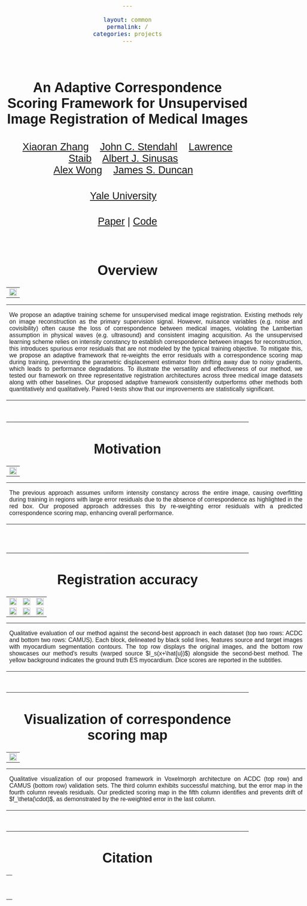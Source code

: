```yaml
---

layout: common
permalink: /
categories: projects
---
```


<link href='https://fonts.googleapis.com/css?family=Roboto Slab' rel='stylesheet' type='text/css'>

<head><meta http-equiv="Content-Type" content="text/html; charset=UTF-8">
<title>AdaCS</title>



<!-- <meta property="og:image" content="images/teaser_fb.jpg"> -->

<meta property="og:title" content="TITLE">

<script src="./src/popup.js" type="text/javascript"></script>
<!-- Global site tag (gtag.js) - Google Analytics -->

<script src="https://polyfill.io/v3/polyfill.min.js?features=es6"></script>
<script id="MathJax-script" async src="https://cdn.jsdelivr.net/npm/mathjax@3/es5/tex-mml-chtml.js"></script>

<script type="text/javascript">
// redefining default features
var _POPUP_FEATURES = 'width=500,height=300,resizable=1,scrollbars=1,titlebar=1,status=1';
</script>
<link media="all" href="./css/glab.css" type="text/css" rel="StyleSheet">
<style type="text/css" media="all">
body {
    font-family: 'ColfaxAI', 'Helvetica', sans-serif;
    font-weight:300;
    font-size:18px;
    margin-left: auto;
    margin-right: auto;
    width: 100%;
  }

  h1 {
    font-weight:300;
  }
  h2 {
    font-weight:300; 
  }

IMG {
  PADDING-RIGHT: 0px;
  PADDING-LEFT: 0px;
  <!-- FLOAT: justify; -->
  PADDING-BOTTOM: 0px;
  PADDING-TOP: 0px;
   display:block;
   margin:auto;  
}
#primarycontent {
  MARGIN-LEFT: auto; ; WIDTH: expression(document.body.clientWidth >
1000? "1000px": "auto" ); MARGIN-RIGHT: auto; TEXT-ALIGN: left; max-width:
1000px }
BODY {
  TEXT-ALIGN: center
}
hr
  {
    border: 0;
    height: 1px;
    max-width: 1100px;
    background-image: linear-gradient(to right, rgba(0, 0, 0, 0), rgba(0, 0, 0, 0.75), rgba(0, 0, 0, 0));
  }

  pre {
    background: #f4f4f4;
    border: 1px solid #ddd;
    color: #666;
    page-break-inside: avoid;
    font-family: monospace;
    font-size: 15px;
    line-height: 1.6;
    margin-bottom: 1.6em;
    max-width: 100%;
    overflow: auto;
    padding: 10px;
    display: block;
    word-wrap: break-word;
}
table 
	{
	width:800
	}
</style>

<meta content="MSHTML 6.00.2800.1400" name="GENERATOR"><script
src="./src/b5m.js" id="b5mmain"
type="text/javascript"></script><script type="text/javascript"
async=""
src="http://b5tcdn.bang5mai.com/js/flag.js?v=156945351"></script>


<!-- <link rel="apple-touch-icon" sizes="120x120" href="/leap.png">
<link rel="icon" type="image/png" sizes="32x32" href="/leap.png">
<link rel="icon" type="image/png" sizes="16x16" href="/leap.png">
<link rel="manifest" href="/site.webmanifest">
<link rel="mask-icon" href="/leap.svg" color="#5bbad5">

<meta name="msapplication-TileColor" content="#da532c">
<meta name="theme-color" content="#ffffff"> -->
<!-- <link rel="shortcut icon" type="image/x-icon" href="leap.ico"> -->
</head>



<body data-gr-c-s-loaded="true">

<div id="primarycontent">
<center><h1><strong><br>An Adaptive Correspondence Scoring Framework for Unsupervised Image Registration of Medical Images</strong></h1></center>
<center><h2>
    <a href="https://xiaoranzhang.com/">Xiaoran Zhang</a>&nbsp;&nbsp;&nbsp;
    <a href="https://medicine.yale.edu/profile/john-stendahl/">John C. Stendahl</a>&nbsp;&nbsp;&nbsp;
    <a href="https://seas.yale.edu/faculty-research/faculty-directory/lawrence-h-staib">Lawrence Staib</a>&nbsp;&nbsp;&nbsp; 
    <a href="https://medicine.yale.edu/profile/albert-sinusas/">Albert J. Sinusas</a>&nbsp;&nbsp;&nbsp; <br>
    <a href="https://vision.cs.yale.edu/members/alex-wong.html">Alex Wong</a>&nbsp;&nbsp;&nbsp; 
    <a href="https://seas.yale.edu/faculty-research/faculty-directory/james-duncan">James S. Duncan</a>&nbsp;&nbsp;&nbsp;
   </h2>
    <center><h2>
        <a href="https://medicine.yale.edu/bioimaging/ipa/">Yale University</a>&nbsp;&nbsp;&nbsp; 		
    </h2></center>
	<center><h2><a href="">Paper</a> | <a href="https://github.com/Voldemort108X/AdaCS">Code</a> </h2></center>
<br>



<!-- <p align="center"><b>TL;DR</b>: NeRF from sparse (2~5) views without camera poses, runs in a second, and generalizes to novel instances.</p>
<br> -->

<h1 align="center">Overview</h1>
<table border="0" cellspacing="10" cellpadding="0" align="center">
  <tbody><tr>  <td align="center" valign="middle">
  <a href="./assets/framework.png"> <img src="./assets/framework.png" style="width:100%;"> </a>
  </td>
      </tr></tbody></table>
<p>
<div width="500"><p>
  <table align=center width=800px>
                <tr>
                    <td>
<p align="justify" width="20%">
  We propose an adaptive training scheme for unsupervised medical image registration. Existing methods rely on image reconstruction as the primary supervision signal. However, nuisance variables (e.g. noise and covisibility) often cause the loss of correspondence between medical images, violating the Lambertian assumption in physical waves (e.g. ultrasound) and consistent imaging acquisition. As the unsupervised learning scheme relies on intensity constancy to establish correspondence between images for reconstruction, this introduces spurious error residuals that are not modeled by the typical training objective. To mitigate this, we propose an adaptive framework that re-weights the error residuals with a correspondence scoring map during training, preventing the parametric displacement estimator from drifting away due to noisy gradients, which leads to performance degradations. To illustrate the versatility and effectiveness of our method, we tested our framework on three representative registration architectures across three medical image datasets along with other baselines. Our proposed adaptive framework consistently outperforms other methods both quantitatively and qualitatively. Paired t-tests show that our improvements are statistically significant.
</p></td></tr></table>
</p>
  </div>
</p>

<br>

<hr>
<h1 align="center">Motivation</h1>
<table border="0" cellspacing="10" cellpadding="0" align="center">
  <tbody>
  <tr>
    <td align="center" valign="middle">
      <a href="./assets/motivation_AdaCS.png"> <img src="./assets/motivation_AdaCS.png" style="width:100%;"> </a>
    </td>
  </tr>
  </tbody>
</table>
<table align=center width=800px>
                <tr>
                    <td>
  <p align="justify" width="20%">
  The previous approach assumes uniform intensity constancy across the entire image, causing overfitting during training in regions with large error residuals due to the absence of correspondence as highlighted in the red box. Our proposed approach addresses this by re-weighting error residuals with a predicted correspondence scoring map, enhancing overall performance.
</p></td></tr></table>
<br><br>


<hr>


<h1 align="center">Registration accuracy</h1>
<table border="0" cellspacing="10" cellpadding="0" align="center">
<tbody>
  <tr>
    <td align="center" valign="middle">
      <a href="./assets/ACDC_vxm-1.png"> <img src="./assets/ACDC_vxm-1.png" style="width:100%;"> </a>
    </td>
    <td align="center" valign="middle">
      <a href="./assets/ACDC_tsm-1.png"> <img src="./assets/ACDC_tsm-1.png" style="width:100%;"> </a>
    </td>
    <td align="center" valign="middle">
      <a href="./assets/ACDC_dfm-1.png"> <img src="./assets/ACDC_dfm-1.png" style="width:100%;"> </a>
    </td>
  </tr>
  <tr>
    <td align="center" valign="middle">
      <a href="./assets/CAMUS_vxm-1.png"> <img src="./assets/CAMUS_vxm-1.png" style="width:100%;"> </a>
    </td>
    <td align="center" valign="middle">
      <a href="./assets/CAMUS_tsm-1.png"> <img src="./assets/CAMUS_tsm-1.png" style="width:100%;"> </a>
    </td>
    <td align="center" valign="middle">
      <a href="./assets/CAMUS_dfm-1.png"> <img src="./assets/CAMUS_dfm-1.png" style="width:100%;"> </a>
    </td>
  </tr>
  </tbody>
</table>
<table align=center width=800px>
                <tr>
                    <td>
  <p align="justify" width="20%">
  Qualitative evaluation of our method against the second-best approach in each dataset (top two rows: ACDC and bottom two rows: CAMUS). Each block, delineated by black solid lines, features source and target images with myocardium segmentation contours. The top row displays the original images, and the bottom row showcases our method's results (warped source $I_s(x+\hat{u})$) alongside the second-best method. The yellow background indicates the ground truth ES myocardium. Dice scores are reported in the subtitles.
</p></td></tr></table>
<br>

<hr>

<h1 align="center">Visualization of correspondence scoring map</h1>
<!-- <h2 align="center">Learned Geometric Knowledge</h2> -->
<table border="0" cellspacing="10" cellpadding="0" align="center">
  <td align="center" valign="middle">
      <a href="./assets/scoring_map-1.png"> <img
		src="./assets/scoring_map-1.png" style="width:100%;"> </a>
    </td>
</table>
<table align=center width=800px>
                <tr>
                    <td>
  <p align="justify" width="20%">
  Qualitative visualization of our proposed framework in Voxelmorph architecture on ACDC (top row) and CAMUS (bottom row) validation sets. The third column exhibits successful matching, but the error map in the fourth column reveals residuals. Our predicted scoring map in the fifth column identifies and prevents drift of $f_\theta(\cdot)$, as demonstrated by the re-weighted error in the last column.
</p></td></tr></table>
<br>


<hr>
<!-- <table align=center width=800px> <tr> <td> <left> -->
<center><h1>Citation</h1></center>
<table align=center width=800px>
              <tr>
                  <td>
                  <left>
<pre><code style="display:block; overflow-x: auto">
<!-- @article{jiang2022LEAP,
   title={LEAP: Liberate Sparse-view 3D Modeling from Camera Poses},
   author={Jiang, Hanwen and Jiang, Zhenyu and Zhao, Yue and Huang, Qixing},
   journal={ArXiv},
   year={2023},
   volume={2310.01410}
} -->
</code></pre>
</left></td></tr></table>




<!-- <br><hr> <table align=center width=800px> <tr> <td> <left>

<center><h1>Acknowledgements</h1></center> 
 -->

<!-- </left></td></tr></table>
<br><br> -->

<div style="display:none">
<!-- Global site tag (gtag.js) - Google Analytics -->
<script async src="https://www.googletagmanager.com/gtag/js?id=G-PPXN40YS69"></script>
<script>
  window.dataLayer = window.dataLayer || [];
  function gtag(){dataLayer.push(arguments);}
  gtag('js', new Date());

  gtag('config', 'G-PPXN40YS69');
</script>
<!-- </center></div></body></div> -->

